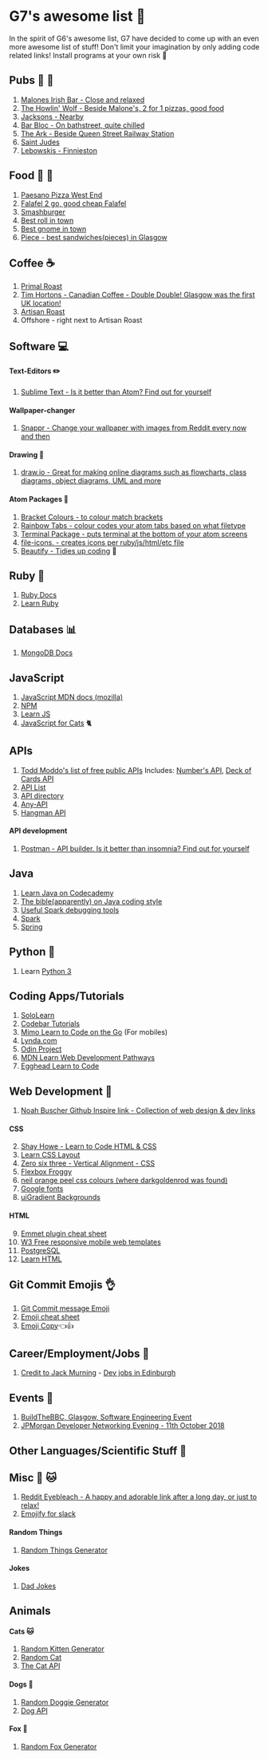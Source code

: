 # G7's awesome list :muscle:
In the spirit of G6's awesome list, G7 have decided to come up with an even more awesome list of stuff! Don't limit your imagination by only adding code related links! Install programs at your own risk :eyes:



## Pubs :beers: :wine_glass:
1. [Malones Irish Bar - Close and relaxed](https://goo.gl/maps/AANU1mG8NHp)
2. [The Howlin' Wolf - Beside Malone's, 2 for 1 pizzas, good food](https://goo.gl/maps/FUe38fgUefQ2)
3. [Jacksons - Nearby](https://goo.gl/maps/C2rFSh9kzj42)
4. [Bar Bloc - On bathstreet, quite chilled](https://goo.gl/maps/va6xABTGuE72)
5. [The Ark - Beside Queen Street Railway Station](https://goo.gl/maps/pFwGEu95UiP2)
6. [Saint Judes](https://goo.gl/maps/RxBoTXbk4TD2)
7. [Lebowskis - Finnieston](https://goo.gl/maps/LbVnXsVnpZ92)


## Food :pizza: :hamburger: 
1. [Paesano Pizza West End](https://goo.gl/maps/LjxT2BPMyFq)
2. [Falafel 2 go, good cheap Falafel](https://goo.gl/maps/v1Hq49XDpam)
3. [Smashburger](https://goo.gl/maps/ubPaL2dM2A22)
4. [Best roll in town](https://www.youtube.com/watch?v=dQw4w9WgXcQ)
5. [Best gnome in town](https://www.youtube.com/watch?v=MkTsEXF5q-w&feature=youtu.be&t=6)
6. [Piece - best sandwiches(pieces) in Glasgow](https://goo.gl/maps/cG6WY2tbFa82)


## Coffee :coffee:
1. [Primal Roast](https://goo.gl/maps/JCRV2Bs7inu)
2. [Tim Hortons - Canadian Coffee - Double Double!  Glasgow was the first UK location!](http://timhortons.co.uk/)
3. [Artisan Roast](https://goo.gl/maps/WJV2di4NmjE2)
4. Offshore - right next to Artisan Roast


## Software :computer:

#### Text-Editors :pencil2:
1. [Sublime Text - Is it better than Atom? Find out for yourself](https://www.sublimetext.com/)

#### Wallpaper-changer 
1. [Snappr - Change your wallpaper with images from Reddit every now and then](https://francesc.xyz/projects/snappr/)

#### Drawing :pencil:
1. [draw.io - Great for making online diagrams such as flowcharts, class diagrams, object diagrams, UML and more](https://www.draw.io/)

#### Atom Packages :lipstick:
1. [Bracket Colours - to colour match brackets](https://atom.io/packages/nms-color-bracket)
2. [Rainbow Tabs - colour codes your atom tabs based on what filetype](https://atom.io/packages/rainbow-tabs)
3. [Terminal Package - puts terminal at the bottom of your atom screens](https://atom.io/packages/platformio-ide-terminal)
4. [file-icons. - creates icons per ruby/js/html/etc file](https://atom.io/packages/file-icons)
5. [Beautify - Tidies up coding](https://atom.io/packages/atom-beautify) :bath:

## Ruby :gem:
1. [Ruby Docs](http://ruby-doc.org/)
2. [Learn Ruby](https://www.learnrubyonline.org/)


## Databases :bar_chart:
1. [MongoDB Docs](https://docs.mongodb.com/manual/)


## JavaScript
1. [JavaScript MDN docs (mozilla)](https://developer.mozilla.org/en-US/docs/Web/JavaScript)
2. [NPM](https://www.npmjs.com/)
3. [Learn JS](https://www.learn-js.org/)
4. [JavaScript for Cats](http://jsforcats.com/) 🐈


## APIs
1. [Todd Moddo's list of free public APIs](https://github.com/toddmotto/public-apis)
Includes: [Number's API](http://numbersapi.com/), [Deck of Cards API](http://deckofcardsapi.com/)
2. [API List](https://apilist.fun/)
3. [API directory](https://www.programmableweb.com/apis/directory)
4. [Any-API](https://any-api.com/)
5. [Hangman API](http://hangman-api.herokuapp.com/api)

#### API development
1. [Postman - API builder. Is it better than insomnia? Find out for yourself](https://www.getpostman.com/)


## Java
1. [Learn Java on Codecademy](https://www.codecademy.com/learn/learn-java)
2. [The bible(apparently) on Java coding style](http://www.oracle.com/technetwork/java/codeconventions-150003.pdf)
3. [Useful Spark debugging tools](https://github.com/perwendel/spark-debug-tools)
4. [Spark](http://sparkjava.com/)
5. [Spring](https://spring.io/docs/reference)


## Python :snake:
1. Learn [Python 3](https://docs.python.org/3/)


## Coding Apps/Tutorials 
1. [SoloLearn](https://www.sololearn.com/)
2. [Codebar Tutorials](http://tutorials.codebar.io/)
3. [Mimo Learn to Code on the Go](https://getmimo.com/) (For mobiles)
4. [Lynda.com](https://www.lynda.com/)
5. [Odin Project](https://www.theodinproject.com/)
6. [MDN Learn Web Development Pathways](https://developer.mozilla.org/en-US/docs/Learn)
7. [Egghead Learn to Code](https://egghead.io/browse/frameworks)


## Web Development :art:
1. [Noah Buscher Github Inspire link - Collection of web design & dev links](https://github.com/noahbuscher/inspire)

#### CSS
2. [Shay Howe - Learn to Code HTML & CSS](https://learn.shayhowe.com/html-css/)
3. [Learn CSS Layout](http://learnlayout.com/)
4. [Zero six three - Vertical Alignment - CSS](http://zerosixthree.se/vertical-align-anything-with-just-3-lines-of-css/)
5. [Flexbox Froggy](http://flexboxfroggy.com/)
6. [neil orange peel css colours (where darkgoldenrod was found)](http://colours.neilorangepeel.com/)
7. [Google fonts](https://fonts.google.com/)
8. [uiGradient Backgrounds](https://uigradients.com/)

#### HTML
9. [Emmet plugin cheat sheet](https://docs.emmet.io/cheat-sheet/)
10. [W3 Free responsive mobile web templates](https://w3layouts.com/)
11. [PostgreSQL](https://www.postgresql.org/docs/11/static/index.html)
12. [Learn HTML](https://www.learn-html.org/) 


## Git Commit Emojis :ok_hand:
1. [Git Commit message Emoji](https://gist.github.com/parmentf/035de27d6ed1dce0b36a)
2. [Emoji cheat sheet](https://www.webfx.com/tools/emoji-cheat-sheet/)
3. [Emoji Copy](https://www.emojicopy.com/)👈👍


## Career/Employment/Jobs :information_desk_person:
1. [Credit to Jack Murning](https://github.com/JackRMurning) - [Dev jobs in Edinburgh](https://gist.github.com/rossghill/3aceb0b18c2efa097538594ef277df21)


## Events :hotel:
1. [BuildTheBBC, Glasgow, Software Engineering Event](https://www.eventbrite.co.uk/e/buildthebbc-glasgow-software-engineering-event-tickets-49479566716)
2. [JPMorgan Developer Networking Evening - 11th October 2018](https://www.eventbrite.co.uk/e/jpmorgan-developer-networking-evening-11th-october-2018-tickets-50163461263?aff=eemailordconf&utm_campaign=order_confirm&utm_medium=email&ref=eemailordconf&utm_source=eb_email&utm_term=viewevent)


## Other Languages/Scientific Stuff :rocket:


## Misc :dog: :cat:
1. [Reddit Eyebleach - A happy and adorable link after a long day, or just to relax!](https://www.reddit.com/r/Eyebleach/)
2. [Emojify for slack](https://emojify.cool/)

#### Random Things
1. [Random Things Generator](https://www.getrandomthings.com/)

#### Jokes
1. [Dad Jokes](https://icanhazdadjoke.com/)

## Animals

#### Cats :cat:
1. [Random Kitten Generator](http://www.randomkittengenerator.com/)
2. [Random Cat](http://random.cat/view/1586)
3. [The Cat API](http://thecatapi.com/)

#### Dogs :dog:
1. [Random Doggie Generator](https://www.randomdoggiegenerator.com/)
2. [Dog API](https://dog.ceo/dog-api/)

#### Fox 🦊
1. [Random Fox Generator](https://randomfox.ca/)
